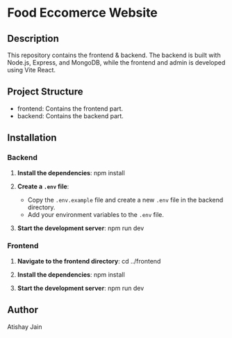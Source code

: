 # Food Eccomerce Website

## Description

This repository contains the frontend & backend. The backend is built with Node.js, Express, and MongoDB, while the frontend and admin is developed using Vite React. 

## Project Structure

- frontend: Contains the frontend part.
- backend: Contains the backend part.

## Installation

### Backend

1. **Install the dependencies**:
    npm install

2. **Create a `.env` file**:
    - Copy the `.env.example` file and create a new `.env` file in the backend directory.
    - Add your environment variables to the `.env` file.

3. **Start the development server**:
    npm run dev

### Frontend

1. **Navigate to the frontend directory**:
    cd ../frontend

2. **Install the dependencies**:
    npm install

3. **Start the development server**:
    npm run dev

## Author

Atishay Jain

